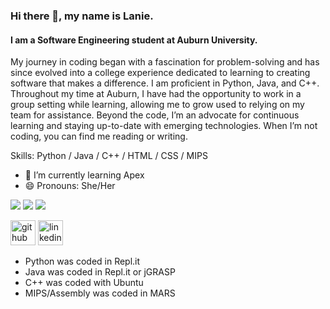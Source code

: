 ### Hi there 👋, my name is Lanie.
#### I am a Software Engineering student at Auburn University.
My journey in coding began with a fascination for problem-solving and has since evolved into a college experience dedicated to learning to creating software that makes a difference. I am proficient in Python, Java, and C++. Throughout my time at Auburn, I have had the opportunity to work in a group setting while learning, allowing me to grow used to relying on my team for assistance. Beyond the code, I’m an advocate for continuous learning and staying up-to-date with emerging technologies. When I’m not coding, you can find me reading or writing.

Skills: Python / Java / C++ / HTML / CSS / MIPS

- 🌱 I’m currently learning Apex
- 😄 Pronouns: She/Her 

![](http://github-profile-summary-cards.vercel.app/api/cards/profile-details?username=lpl0007&theme=github)
![](http://github-profile-summary-cards.vercel.app/api/cards/repos-per-language?username=lpl0007&theme=github&langs_count=20)
![](http://github-profile-summary-cards.vercel.app/api/cards/most-commit-language?username=lpl0007&theme=github&langs_count=20)

[<img src='https://cdn.jsdelivr.net/npm/simple-icons@3.0.1/icons/github.svg' alt='github' height='40'>](https://github.com/lpl0007)  [<img src='https://cdn.jsdelivr.net/npm/simple-icons@3.0.1/icons/linkedin.svg' alt='linkedin' height='40'>](https://www.linkedin.com/in/lanie-louque/)  

+ Python was coded in Repl.it
+ Java was coded in Repl.it or jGRASP
+ C++ was coded with Ubuntu
+ MIPS/Assembly was coded in MARS
